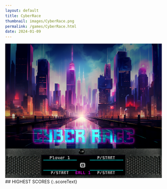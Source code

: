 ```yaml
---
layout: default
title: CyberRace
thumbnail: images/CyberRace.png
permalink: /games/CyberRace.html
date: 2024-01-09
---
```


<img src="../images/CyberRace.png" class="gameThumbnail img-fluid mx-auto align-middle">
## HIGHEST SCORES
{:.scoreText}

